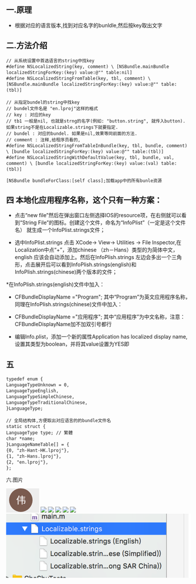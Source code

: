 ## 一.原理

* 根据对应的语言版本,找到对应名字的bunldle,然后按key取出文字

## 二.方法介绍
```objc
// 从系统设置中首选语言的string中找key
#define NSLocalizedString(key, comment) \ [NSBundle.mainBundle localizedStringForKey:(key) value:@"" table:nil]
#define NSLocalizedStringFromTable(key, tbl, comment) \ [NSBundle.mainBundle localizedStringForKey:(key) value:@"" table:(tbl)]

// 从指定bundel的string中找key
// bundel文件名是 "en.lproj"这样的格式
// key : 对应的key
// tb1 一般是nil, 也就是strng的名字(例如: "button.string", 就传入button). 如果string不是在Localizable.strings下就要指定.
// bundel : 对应的bundel. 如果是nil,效果等同前面的方法.
// comment : 注释,给程序员看的,
#define NSLocalizedStringFromTableInBundle(key, tbl, bundle, comment) \ [bundle localizedStringForKey:(key) value:@"" table:(tbl)]
#define NSLocalizedStringWithDefaultValue(key, tbl, bundle, val, comment) \ [bundle localizedStringForKey:(key) value:(val) table:(tbl)]
```
```objc
[NSBundle bundleForClass:[self class];加载app中的所有bunle资源
```

## 四 本地化应用程序名称，这个只有一种方案：

* 点击“new file”然后在弹出窗口左侧选择IOS的resource项，在右侧就可以看到“String File”的图标。创建这个文件，命名为“InfoPlist”（一定是这个文件名） 就生成一个InfoPlist.strings文件；

* 选中InfoPlist.strings 点击 XCode-> View-> Utilities -> File Inspector,在Localization中点“+”，添加chinese （zh－Hans）类型的为简体中文，english 应该会自动添加上。然后在InfoPlish.strings 左边会多出一个三角形，点击展开后可以看到InfoPlish.strings(english)和InfoPlish.strings(chinese)两个版本的文件；

*在InfoPlish.strings(english)文件中加入：

* CFBundleDisplayName ="Program"; 其中“Program”为英文应用程序名称，同理在InfoPlish.strings(chinese)文件中加入：

* CFBundleDisplayName ="应用程序"; 其中“应用程序”为中文名称，注意：CFBundleDisplayName加不加双引号都行

* 编辑Info.plist，添加一个新的属性Application has localized display name, 设置其类型为boolean，并将其value设置为YES即

## 五
```objc
typedef enum {
LanguageTypeUnknown = 0,
LanguageTypeEnglish,
LanguageTypeSimpleChinese,
LanguageTypeTraditionalChinese,
}LanguageType;

// 全局结构体,方便取出对应语言的的bundle文件名
static struct {
LanguageType type; // 繁體
char *name;
}LanguageNameTable[] = {
{0, "zh-Hant-HK.lproj"},
{1, "zh-Hans.lproj"},
{2, "en.lproj"},
};
```
六.图片

![](https://github.com/cweioo01/localization/blob/master/Snip20161014_3.png)
![](https://github.com/cweioo01/localization/blob/master/Snip20161014_1.png)
![](https://github.com/cweioo01/localization/blob/master/Snip20161014_2.png)
![](https://github.com/cweioo01/localization/blob/master/Snip20161014_4.png)
![](https://github.com/cweioo01/localization/blob/master/Snip20161014_5.png)
![](https://github.com/cweioo01/localization/blob/master/Snip20161014_6.png)
![](https://github.com/cweioo01/localization/blob/master/Snip20161021_7.png)


